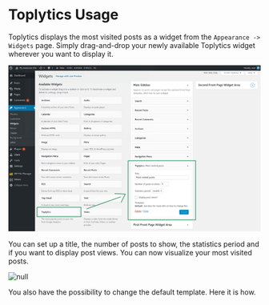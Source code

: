 # Toplytics Usage

Toplytics displays the most visited posts as a widget from the `Appearance -> Widgets` page. Simply drag-and-drop your newly available Toplytics widget wherever you want to display it. 

![How to use Toplytics widget](images/how_to_use_toplytics.png)

You can set up a title, the number of posts to show, the statistics period and if you want to display post views. You can now visualize your most visited posts.

![null](images/)

You also have the possibility to change the default template. Here it is how.
